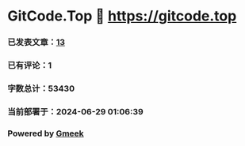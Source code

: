 # GitCode.Top :link: https://gitcode.top 
### 已发表文章：[13](https://gitcode.top/tag.html) 
### 已有评论：1 
### 字数总计：53430 
### 当前部署于：2024-06-29 01:06:39 
### Powered by [Gmeek](https://github.com/Meekdai/Gmeek)
